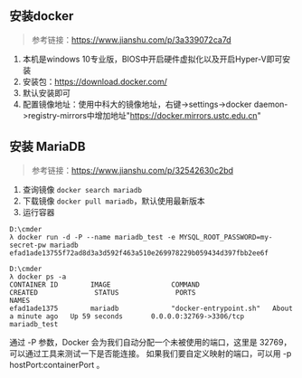 ## 安装docker
>参考链接：https://www.jianshu.com/p/3a339072ca7d
1. 本机是windows 10专业版，BIOS中开启硬件虚拟化以及开启Hyper-V即可安装
2. 安装包：https://download.docker.com/
3. 默认安装即可
4. 配置镜像地址：使用中科大的镜像地址，右键->settings->docker daemon->registry-mirrors中增加地址"https://docker.mirrors.ustc.edu.cn"
## 安装 MariaDB
>参考链接：https://www.jianshu.com/p/32542630c2bd
1. 查询镜像 `docker search mariadb`
2. 下载镜像 `docker pull mariadb`，默认使用最新版本
3. 运行容器
```
D:\cmder
λ docker run -d -P --name mariadb_test -e MYSQL_ROOT_PASSWORD=my-secret-pw mariadb
efad1ade13755f72ad8d3a3d592f463a510e269978229b059434d397fbb2ee6f

D:\cmder
λ docker ps -a
CONTAINER ID        IMAGE               COMMAND                  CREATED              STATUS              PORTS                     NAMES
efad1ade1375        mariadb             "docker-entrypoint.sh"   About a minute ago   Up 59 seconds       0.0.0.0:32769->3306/tcp   mariadb_test
``` 
通过 -P 参数，Docker 会为我们自动分配一个未被使用的端口，这里是 32769，可以通过工具来测试一下是否能连接。
如果我们要自定义映射的端口，可以用 -p hostPort:containerPort 。
